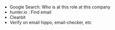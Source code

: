 - Google Search: Who is at this role at this company
- hunter.io : Find email
- Clearbit 
- Verify on email hippo, email-checker, etc 